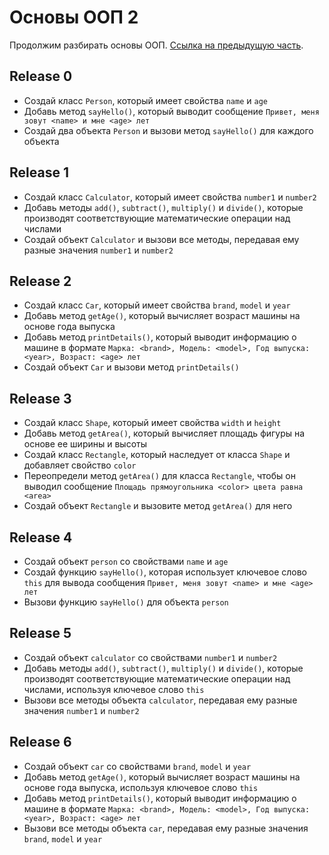 # Основы ООП 2
Продолжим разбирать основы ООП.
[Ссылка на предыдущую часть](https://github.com/part-time-javascript-elbrus-bootcamp/oop-basics).

## Release 0
- Создай класс `Person`, который имеет свойства `name` и `age`
- Добавь метод `sayHello()`, который выводит сообщение `Привет, меня зовут <name> и мне <age> лет`
- Создай два объекта `Person` и вызови метод `sayHello()` для каждого объекта

## Release 1
- Создай класс `Calculator`, который имеет свойства `number1` и `number2`
- Добавь методы `add()`, `subtract()`, `multiply()` и `divide()`, которые производят соответствующие математические операции над числами
- Создай объект `Calculator` и вызови все методы, передавая ему разные значения `number1` и `number2`

## Release 2
- Создай класс `Car`, который имеет свойства `brand`, `model` и `year`
- Добавь метод `getAge()`, который вычисляет возраст машины на основе года выпуска
- Добавь метод `printDetails()`, который выводит информацию о машине в формате `Марка: <brand>, Модель: <model>, Год выпуска: <year>, Возраст: <age> лет`
- Создай объект `Car` и вызови метод `printDetails()`

## Release 3
- Создай класс `Shape`, который имеет свойства `width` и `height`
- Добавь метод `getArea()`, который вычисляет площадь фигуры на основе ее ширины и высоты
- Создай класс `Rectangle`, который наследует от класса `Shape` и добавляет свойство `color`
- Переопредели метод `getArea()` для класса `Rectangle`, чтобы он выводил сообщение `Площадь прямоугольника <color> цвета равна <area>`
- Создай объект `Rectangle` и вызовите метод `getArea()` для него

## Release 4
- Создай объект `person` со свойствами `name` и `age`
- Создай функцию `sayHello()`, которая использует ключевое слово `this` для вывода сообщения `Привет, меня зовут <name> и мне <age> лет`
- Вызови функцию `sayHello()` для объекта `person`

## Release 5
- Создай объект `calculator` со свойствами `number1` и `number2`
- Добавь методы `add()`, `subtract()`, `multiply()` и `divide()`, которые производят соответствующие математические операции над числами, используя ключевое слово `this`
- Вызови все методы объекта `calculator`, передавая ему разные значения `number1` и `number2`

## Release 6
- Создай объект `car` со свойствами `brand`, `model` и `year`
- Добавь метод `getAge()`, который вычисляет возраст машины на основе года выпуска, используя ключевое слово `this`
- Добавь метод `printDetails()`, который выводит информацию о машине в формате  `Марка: <brand>, Модель: <model>, Год выпуска: <year>, Возраст: <age> лет`
- Вызови все методы объекта `car`, передавая ему разные значения `brand`, `model` и `year`
